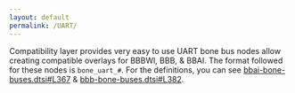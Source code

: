 ```yaml
---
layout: default
permalink: /UART/
---
```


Compatibility layer provides very easy to use UART bone bus nodes allow creating compatible overlays for BBBWl, BBB, & BBAI. The format followed for these nodes is `bone_uart_#`. For the definitions, you can see [bbai-bone-buses.dtsi#L367](https://github.com/lorforlinux/BeagleBoard-DeviceTrees/blob/97a6f0daa9eab09633a2064f68a53b107d6e3968/src/arm/bbai-bone-buses.dtsi#L367) & [bbb-bone-buses.dtsi#L382](https://github.com/lorforlinux/BeagleBoard-DeviceTrees/blob/97a6f0daa9eab09633a2064f68a53b107d6e3968/src/arm/bbb-bone-buses.dtsi#L382).